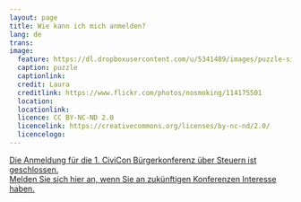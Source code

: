 ```yaml
---
layout: page
title: Wie kann ich mich anmelden?
lang: de
trans:
image:
  feature: https://dl.dropboxusercontent.com/u/5341489/images/puzzle-signatures_crop.jpg
  caption: puzzle
  captionlink:
  credit: Laura
  creditlink: https://www.flickr.com/photos/nosmoking/114175501
  location:
  locationlink:
  licence: CC BY-NC-ND 2.0
  licencelink: https://creativecommons.org/licenses/by-nc-nd/2.0/
  licencelogo:
---
```


<div markdown="0"><a href="" class="btn btn-danger">Die Anmeldung für die 1. CiviCon Bürgerkonferenz über Steuern ist geschlossen.</a></div>

<div markdown="0"><a href="/interesse/" class="btn btn-info">Melden Sie sich hier an, wenn Sie an zukünftigen Konferenzen Interesse haben.</a></div>
